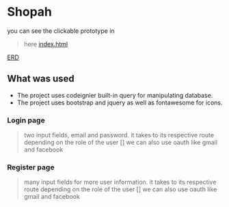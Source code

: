 # Shopah

you can see the clickable prototype in
> here [index.html](./index.html)

[ERD](./ERD/capstone-erd.png)

## What was used
- The project uses codeignier built-in query for manipulating database.
- The project uses bootstrap and jquery as well as fontawesome for icons.

### Login page
> two input fields, email and password. it takes to its respective route depending on the role of the user
[] we can also use oauth like gmail and facebook 

### Register page
> many input fields for more user information. it takes to its respective route depending on the role of the user
[] we can also use oauth like gmail and facebook 
